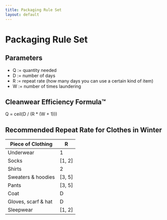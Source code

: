 ```yaml
---
title: Packaging Rule Set
layout: default
---
```


# Packaging Rule Set

## Parameters

- Q := quantity needed
- D := number of days
- R := repeat rate (how many days you can use a certain kind of item)
- W := number of times laundering

## Cleanwear Efficiency Formula&#x2122;

Q = ceil(D / (R * (W + 1)))

## Recommended Repeat Rate for Clothes in Winter

| Piece of Clothing   | R      |
|---------------------|--------|
| Underwear           | 1      |
| Socks               | [1, 2] |
| Shirts              | 2      |
| Sweaters & hoodies  | [3, 5] |
| Pants               | [3, 5] |
| Coat                | D      |
| Gloves, scarf & hat | D      |
| Sleepwear           | [1, 2] |
